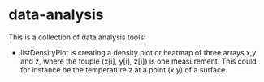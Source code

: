 # data-analysis

This is a collection of data analysis tools:
- listDensityPlot is creating a density plot or heatmap of three arrays x,y and z, where the touple (x[i], y[i], z[i]) is one measurement. This could for instance be the temperature z at a point (x,y) of a surface. 
